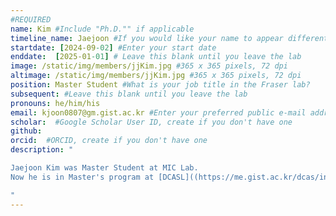 ```yaml
---
#REQUIRED
name: Kim #Include "Ph.D."" if applicable
timeline_name: Jaejoon #If you would like your name to appear differently on the Lab timeline, fill out this line.
startdate: [2024-09-02] #Enter your start date
enddate:  [2025-01-01] # Leave this blank until you leave the lab
image: /static/img/members/jjKim.jpg #365 x 365 pixels, 72 dpi
altimage: /static/img/members/jjKim.jpg #365 x 365 pixels, 72 dpi
position: Master Student #What is your job title in the Fraser lab?
subsequent: #Leave this blank until you leave the lab
pronouns: he/him/his
email: kjoon0807@gm.gist.ac.kr #Enter your preferred public e-mail address
scholar:  #Google Scholar User ID, create if you don't have one
github: 
orcid:  #ORCID, create if you don't have one
description: "

Jaejoon Kim was Master Student at MIC Lab. 
Now he is in Master's program at [DCASL]((https://me.gist.ac.kr/dcas/index.do). 

"
---
```

